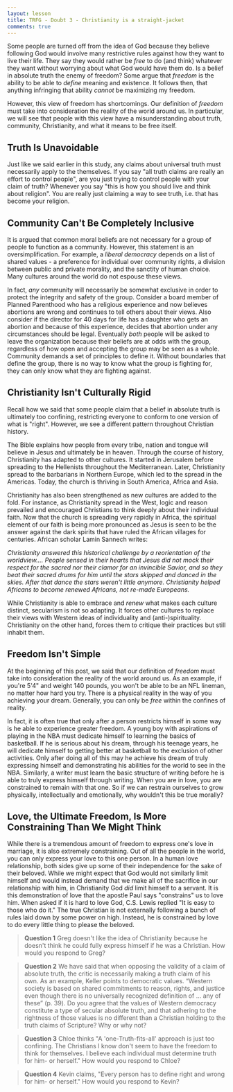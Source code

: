 ```yaml
---
layout: lesson
title: TRFG - Doubt 3 - Christianity is a straight-jacket
comments: true
---
```


Some people are turned off from the idea of God because they believe following God would involve many restrictive rules against how they want to live their life. They say they would rather be _free_ to do (and think) whatever they want without worrying about what God would have them do. Is a belief in absolute truth the enemy of freedom? Some argue that _freedom_ is the ability to be able to _define_ meaning and existence. It follows then, that anything infringing that ability _cannot_ be maximizing my freedom.

However, this view of freedom has shortcomings. Our definition of _freedom_ must take into consideration the reality of the world around us. In particular, we will see that people with this view have a misunderstanding about truth, community, Christianity, and what it means to be free itself.

## Truth Is Unavoidable

Just like we said earlier in this study, any claims about universal truth must necessarily apply to the themselves. If you say "all truth claims are really an effort to control people", are you just trying to control people with your claim of truth? Whenever you say "this is how you should live and think about religion". You are really just claiming a way to see truth, i.e. that has become your religion.

## Community Can't Be Completely Inclusive

It is argued that common moral beliefs are not necessary for a group of people to function as a community. However, this statement is an oversimplification. For example, a _liberal democracy_ depends on a list of shared values - a preference for individual over community rights, a division between public and private morality, and the sanctity of human choice. Many cultures around the world do not espouse these views.

In fact, _any_ community will necessarily be somewhat exclusive in order to protect the integrity and safety of the group. Consider a board member of Planned Parenthood who has a religious experience and now believes abortions are wrong and continues to tell others about their views. Also consider if the director for 40 days for life has a daughter who gets an abortion and because of this experience, decides that abortion under any circumstances should be legal. Eventually _both_ people will be asked to leave the organization because their beliefs are at odds with the group, regardless of how open and accepting the group may be seen as a whole. Community demands a set of principles to define it. Without boundaries that define the group, there is no way to know what the group is fighting for, they can only know what they are fighting against.

## Christianity Isn't Culturally Rigid

Recall how we said that some people claim that a belief in absolute truth is ultimately too confining, restricting everyone to conform to one version of what is "right". However, we see a different pattern throughout Christian history.

The Bible explains how people from every tribe, nation and tongue will believe in Jesus and ultimately be in heaven. Through the course of history, Christianity has adapted to other cultures. It started in Jerusalem before spreading to the Hellenists throughout the Mediterranean. Later, Christianity spread to the barbarians in Northern Europe, which led to the spread in the Americas. Today, the church is thriving in South America, Africa and Asia.

Christianity has also been strengthened as new cultures are added to the fold. For instance, as Christianity spread in the West, logic and reason prevailed and encouraged Christians to think deeply about their individual faith. Now that the church is spreading very rapidly in Africa, the spiritual element of our faith is being more pronounced as Jesus is seen to be the answer against the dark spirits that have ruled the African villages for centuries. African scholar Lamin Sannech writes:

_Christianity answered this historical challenge by a reorientation of the worldview.... People sensed in their hearts that Jesus did not mock their respect for the sacred nor their clamor for an invincible Savior, and so they beat their sacred drums for him until the stars skipped and danced in the skies. After that dance the stars weren't little anymore. Christianity helped Africans to become renewed Africans, not re-made Europeans._

While Christianity is able to embrace and _renew_ what makes each culture distinct, secularism is not so adapting. It forces other cultures to replace their views with Western ideas of individuality and (anti-)spirituality. Christianity on the other hand, forces them to critique their practices but still inhabit them.

## Freedom Isn't Simple

At the beginning of this post, we said that our definition of _freedom_ must take into consideration the reality of the world around us. As an example, if you're 5'4" and weight 140 pounds, you won't be able to be an NFL lineman, no matter how hard you try. There is a physical reality in the way of you achieving your dream. Generally, you can only be _free_ within the confines of reality.

In fact, it is often true that only after a person restricts himself in some way is he able to experience greater freedom. A young boy with aspirations of playing in the NBA must dedicate himself to learning the basics of basketball. If he is serious about his dream, through his teenage years, he will dedicate himself to getting better at basketball to the exclusion of other activities. Only after doing all of this may he achieve his dream of truly expressing himself and demonstrating his abilities for the world to see in the NBA. Similarly, a writer must learn the basic structure of writing before he is able to truly express himself through writing. When you are in love, you are constrained to remain with that one. So if we can restrain ourselves to grow physically, intellectually and emotionally, why wouldn't this be true morally?

## Love, the Ultimate Freedom, Is More Constraining Than We Might Think

While there is a tremendous amount of freedom to express one's love in marriage, it is also extremely constraining. Out of all the people in the world, you can only express your love to this one person. In a human love relationship, both sides give up some of their independence for the sake of their beloved. While we might expect that God would not similarly limit himself and would instead demand that we make all of the sacrifice in our relationship with him, in Christianity God _did_ limit himself to a servant. It is this demonstration of love that the apostle Paul says "constrains" us to love him. When asked if it is hard to love God, C.S. Lewis replied "It is easy to those who do it." The true Christian is not externally following a bunch of rules laid down by some power on high. Instead, he is constrained by love to do every little thing to please the beloved.

> **Question 1** Greg doesn't like the idea of Christianity because he doesn't think he could fully express himself if he was a Christian. How would you respond to Greg?

> **Question 2** We have said that when opposing the validity of a claim of absolute truth, the critic is necessarily making a truth claim of his own. As an example, Keller points to democratic values. “Western society is based on shared commitments to reason, rights, and justice even though there is no universally recognized definition of ... any of these” (p. 39). Do you agree that the values of Western democracy constitute a type of secular absolute truth, and that adhering to the rightness of those values is no different than a Christian holding to the truth claims of Scripture? Why or why not?

> **Question 3** Chloe thinks "A 'one-Truth-fits-all' approach is just too confining. The Christians I know don't seem to have the freedom to think for themselves. I believe each individual must determine truth for him- or herself." How would you respond to Chloe?

> **Question 4** Kevin claims, "Every person has to define right and wrong for him- or herself." How would you respond to Kevin?
